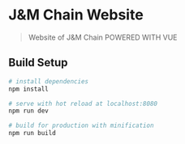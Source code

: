 # J&M Chain Website

> Website of J&M Chain POWERED WITH VUE

## Build Setup

``` bash
# install dependencies
npm install

# serve with hot reload at localhost:8080
npm run dev

# build for production with minification
npm run build

```
